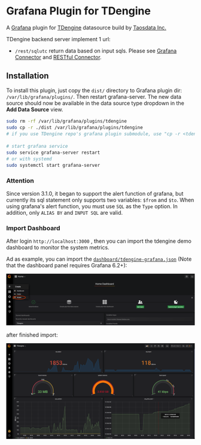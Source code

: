 # Grafana Plugin for TDengine

A [Grafana] plugin for [TDengine] datasource build by [Taosdata Inc.](https://www.taosdata.com)

TDengine backend server implement 1 url:

* `/rest/sqlutc` return data based on input sqls. Please see [Grafana Connector](https://www.taosdata.com/en/documentation/connections#grafana) and [RESTful Connector](https://www.taosdata.com/cn/documentation/connector#restful).

## Installation

To install this plugin, just copy the `dist/` directory to Grafana plugin dir: `/var/lib/grafana/plugins/`. Then restart grafana-server. The new data source should now be available in the data source type dropdown in the **Add Data Source** view.

```sh
sudo rm -rf /var/lib/grafana/plugins/tdengine
sudo cp -r ./dist /var/lib/grafana/plugins/tdengine
# if you use TDengine repo's grafana plugin submodule, use "cp -r <tdengine-extrach-dir>/src/connector/grafanaplugin/dist /var/lib/grafana/plugins/tdengine" instead of above command.

# start grafana service
sudo service grafana-server restart
# or with systemd
sudo systemctl start grafana-server
```

### Attention
Since version 3.1.0, it began to support the alert function of grafana, but currently its sql statement only supports two variables: `$from` and `$to`.
When using grafana's alert function, you must use `SQL` as the `Type` option. In addition, only `ALIAS BY` and `INPUT SQL` are valid.

### Import Dashboard

After login `http://localhost:3000` , then you can import the tdengine demo dashboard to monitor the system metrics.

Ad as example, you can import the [`dashboard/tdengine-grafana.json`](https://raw.githubusercontent.com/taosdata/grafanaplugin/master/dashboard/tdengine-grafana.json) (Note that the dashboard panel requires Grafana 6.2+):

![import_dashboard](https://raw.githubusercontent.com/taosdata/grafanaplugin/master/dashboard/import_dashboard.png)

after finished import:

![import_dashboard](https://raw.githubusercontent.com/taosdata/grafanaplugin/master/dashboard/tdengine_dashboard.png)

[TDengine]: https://github.com/taosdata/TDengine
[Grafana]: https://grafana.com
